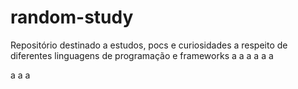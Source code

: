# random-study
Repositório destinado a estudos, pocs e curiosidades a respeito de diferentes linguagens de programação e frameworks
a
a
a
a
a
a

a
a
a
